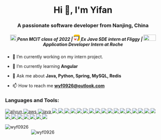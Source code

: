 <h1 align="center">Hi 👋, I'm Yifan</h1> 
<h3 align="center">A passionate software developer from Nanjing, China</h3>
<h5 align="center"><a target="_blank" rel="noreferrer" href="https://www.upenn.edu"> <img src="https://upload.wikimedia.org/wikipedia/commons/7/7c/Shield_of_the_University_of_Pennsylvania.svg" width="20" height="20"/> </a>Penn MCIT class of 2022 | <a target="_blank" rel="noreferrer" href="https://www.fliggy.com"> <img src="https://github.com/wyf0926/icons/blob/main/fliggy.svg" width="20" height="20"/> </a>Ex Java SDE intern at Fliggy | <a target="_blank" rel="noreferrer" href="https://www.roche.com"> <img src="https://upload.wikimedia.org/wikipedia/commons/1/17/Roche_Logo.svg" width="40" height="20"/> </a>Application Developer Intern at Roche</h5>

- 🔭 I’m currently working on my intern project.

- 🌱 I’m currently learning **Angular**

- 💬 Ask me about **Java, Python, Spring, MySQL, Redis**

- 📫 How to reach me **wyf0926@outlook.com**

<h3 align="left">Languages and Tools:</h3>
<p align="left"> <a href="https://us.alibabacloud.com/en" target="_blank" rel="noreferrer"> <img src="https://img.shields.io/badge/Alibaba_Cloud-FF6A00?style=for-the-badge&logo=alibabacloud&logoColor=white" alt="aliyun"/> </a><a href="https://aws.amazon.com" target="_blank" rel="noreferrer"> <img src="https://img.shields.io/badge/Amazon_AWS-FF9900?style=for-the-badge&logo=amazonaws&logoColor=white" alt="aws"/> </a> <a href="https://www.java.com" target="_blank" rel="noreferrer"> <img src="https://img.shields.io/badge/Java-ED8B00?style=for-the-badge&logo=java&logoColor=white" alt="java"/> </a> </a> <a href="https://www.python.org" target="_blank" rel="noreferrer"> <img src="https://img.shields.io/badge/Python-FFD43B?style=for-the-badge&logo=python&logoColor=blue"/> </a> <a href="https://developer.mozilla.org/en-US/docs/Web/JavaScript" target="_blank" rel="noreferrer"> <img src="https://img.shields.io/badge/JavaScript-323330?style=for-the-badge&logo=javascript&logoColor=F7DF1E"/><a href="https://www.typescriptlang.org/" target="_blank" rel="noreferrer"> <img src="https://img.shields.io/badge/TypeScript-007ACC?style=for-the-badge&logo=typescript&logoColor=white"/> <a href="https://www.w3schools.com/html/" target="_blank" rel="noreferrer"> <img src="https://img.shields.io/badge/HTML5-E34F26?style=for-the-badge&logo=html5&logoColor=white"/> </a><a href="https://www.w3schools.com/css/" target="_blank" rel="noreferrer"> <img src="https://img.shields.io/badge/CSS3-1572B6?style=for-the-badge&logo=css3&logoColor=white"/> </a>  <a href="https://www.w3schools.com/cpp/" target="_blank" rel="noreferrer"> <img src="https://img.shields.io/badge/C%2B%2B-00599C?style=for-the-badge&logo=c%2B%2B&logoColor=white"/> </a>  <a href="https://spring.io/" target="_blank" rel="noreferrer"> <img src="https://img.shields.io/badge/Spring-6DB33F?style=for-the-badge&logo=spring&logoColor=white"/> </a> <a href="https://spring.io/projects/spring-boot" target="_blank" rel="noreferrer"> <img src="https://img.shields.io/badge/Spring_Boot-F2F4F9?style=for-the-badge&logo=spring-boot"/> </a> <a href="https://www.djangoproject.com/" target="_blank" rel="noreferrer"> <img src="https://img.shields.io/badge/Django-092E20?style=for-the-badge&logo=django&logoColor=green"/> </a> <a href="https://expressjs.com/" target="_blank" rel="noreferrer"> <img src="https://img.shields.io/badge/Express.js-000000?style=for-the-badge&logo=express&logoColor=whiten"/> </a> <a href="https://vuejs.org/"> <img src="https://img.shields.io/badge/Vue.js-35495E?style=for-the-badge&logo=vuedotjs&logoColor=4FC08D"/> </a> <a href="https://reactjs.org/"> <img src="https://img.shields.io/badge/React-20232A?style=for-the-badge&logo=react&logoColor=61DAFB"/> </a> <a href="https://angular.io///"> <img src="https://img.shields.io/badge/Angular-DD0031?style=for-the-badge&logo=angular&logoColor=white"/><a href="https://ant.design/index-cn"> <img src="https://img.shields.io/badge/Ant%20Design-1890FF?style=for-the-badge&logo=antdesign&logoColor=white"/> </a><a href="https://www.mysql.com/"> <img src="https://img.shields.io/badge/MySQL-005C84?style=for-the-badge&logo=mysql&logoColor=white"/> </a><a href="https://www.postgresql.org/"> <img src="https://img.shields.io/badge/PostgreSQL-316192?style=for-the-badge&logo=postgresql&logoColor=white"/> </a><a href="https://www.mongodb.com/"> <img src="https://img.shields.io/badge/MongoDB-4EA94B?style=for-the-badge&logo=mongodb&logoColor=white"/> </a>  <a href="https://redis.io/"> <img src="https://img.shields.io/badge/redis-%23DD0031.svg?&style=for-the-badge&logo=redis&logoColor=white"/> </a><a href="https://www.elastic.co/"> <img src="https://img.shields.io/badge/Elastic_Search-005571?style=for-the-badge&logo=elasticsearch&logoColor=white"/> </a><a href="https://kafka.apache.org/"> <img src="https://img.shields.io/badge/Apache_Kafka-231F20?style=for-the-badge&logo=apache-kafka&logoColor=white"/> </a> <a href="https://www.centos.org/"> <img src="https://img.shields.io/badge/Cent%20OS-262577?style=for-the-badge&logo=CentOS&logoColor=white"/> </a>  <a href="https://ubuntu.com/"> <img src="https://img.shields.io/badge/Ubuntu-E95420?style=for-the-badge&logo=ubuntu&logoColor=white"/> </a>  <a href="https://www.docker.com/"> <img src="https://img.shields.io/badge/Docker-2CA5E0?style=for-the-badge&logo=docker&logoColor=white"/> </a> 
<a href="https://kubernetes.io/"> <img src="https://img.shields.io/badge/kubernetes-326ce5.svg?&style=for-the-badge&logo=kubernetes&logoColor=white"/> </a> 


<p><img align="left" src="https://github-readme-stats.vercel.app/api/top-langs?username=wyf0926&show_icons=true&locale=en&layout=compact" alt="wyf0926" width="370"/></p>
<p><img align="right" src="http://github-readme-streak-stats.herokuapp.com?user=wyf0926&date_format=M%20j%5B%2C%20Y%5D" alt="wyf0926" width="420"/></p>

  
